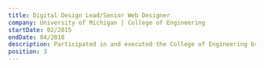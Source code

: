```yaml
---
title: Digital Design Lead/Senior Web Designer
company: University of Michigan | College of Engineering
startDate: 02/2015
endDate: 04/2018
description: Participated in and executed the College of Engineering brand refresh, designed and built the front end for a new News Center, events site, and five department themes, designed and retrofitted engin.umich.edu to be responsive, design and built fully responsive emails for the college and six departments.
position: 3
---
```

